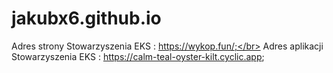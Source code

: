 # jakubx6.github.io

Adres strony Stowarzyszenia EKS : https://wykop.fun/;</br>
Adres aplikacji Stowarzyszenia EKS : https://calm-teal-oyster-kilt.cyclic.app;
